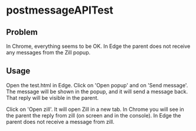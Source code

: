 # postmessageAPITest

## Problem
In Chrome, everything seems to be OK.
In Edge the parent does not receive any messages from the Zill popup.

## Usage
Open the test.html in Edge.
Click on 'Open popup' and on 'Send message'.
The message will be shown in the popup, and it will send a message back.
That reply will be visible in the parent.

Click on 'Open zill'.
It will open Zill in a new tab.
In Chrome you will see in the parent the reply from zill (on screen and in the console).
In Edge the parent does not receive a message from zill.
